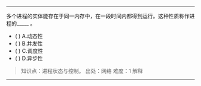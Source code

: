 ---
多个进程的实体能存在于同一内存中，在一段时间内都得到运行。这种性质称作进程的_____ 。
- ( ) A.动态性 
- ( ) B.并发性 
- ( ) C.调度性 
- ( ) D.异步性

> 知识点：进程状态与控制。
> 出处：网络
> 难度：1
> 解释

---